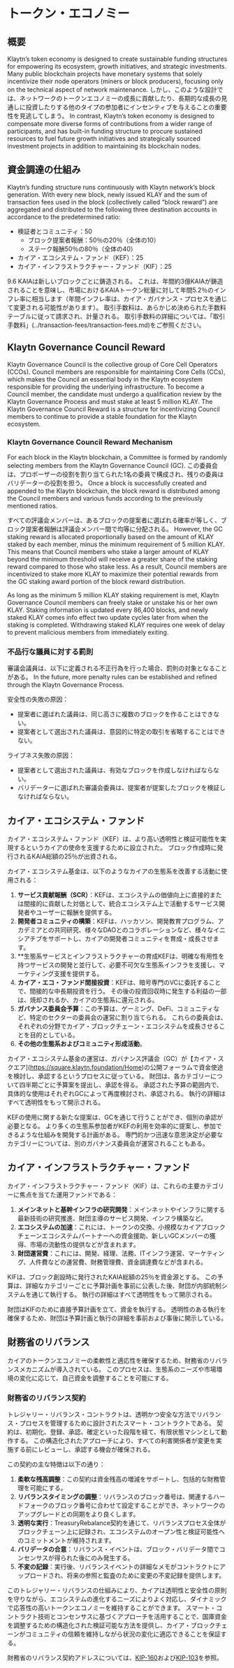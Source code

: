 # トークン・エコノミー

## 概要<a id="overview"></a>

Klaytn’s token economy is designed to create sustainable funding structures for empowering its ecosystem, growth initiatives, and strategic investments. Many public blockchain projects have monetary systems that solely incentivize their node operators (miners or block producers), focusing only on the technical aspect of network maintenance. しかし、このような設計では、ネットワークのトークンエコノミーの成長に貢献したり、長期的な成長の見通しに投資したりする他のタイプの参加者にインセンティブを与えることの重要性を見逃してしまう。 In contrast, Klaytn’s token economy is designed to compensate more diverse forms of contributions from a wider range of participants, and has built-in funding structure to procure sustained resources to fuel future growth initiatives and strategically sourced investment projects in addition to maintaining its blockchain nodes.

## 資金調達の仕組み<a id="funding-structure"></a>

Klaytn’s funding structure runs continuously with Klaytn network’s block generation. With every new block, newly issued KLAY and the sum of transaction fees used in the block (collectively called “block reward”) are aggregated and distributed to the following three destination accounts in accordance to the predetermined ratio:

- 検証者とコミュニティ：50
  - ブロック提案者報酬：50％の20％（全体の10）
  - ステーク報酬50％の80％（全体の40）
- カイア・エコシステム・ファンド（KEF）：25
- カイア・インフラストラクチャー・ファンド（KIF）：25

9.6 KAIAは新しいブロックごとに鋳造される。 これは、年間約3億KAIAが鋳造されることを意味し、市場におけるKAIAトークン総量に対して年間5.2％のインフレ率に相当します（年間インフレ率は、カイア・ガバナンス・プロセスを通じて変更される可能性があります）。 取引手数料は、あらかじめ決められた手数料テーブルに従って請求され、計量される。 取引手数料の詳細については、「取引手数料」(../transaction-fees/transaction-fees.md)をご参照ください。

## Klaytn Governance Council Reward <a id="klaytn-governance-council-reward"></a>

Klaytn Governance Council is the collective group of Core Cell Operators (CCOs). Council members are responsible for maintaining Core Cells (CCs), which makes the Council an essential body in the Klaytn ecosystem responsible for providing the underlying infrastructure. To become a Council member, the candidate must undergo a qualification review by the Klaytn Governance Process and must stake at least 5 million KLAY. The Klaytn Governance Council Reward is a structure for incentivizing Council members to continue to provide a stable foundation for the Klaytn ecosystem.

### Klaytn Governance Council Reward Mechanism <a id="klaytn-governance-council-reward-mechanism"></a>

For each block in the Klaytn blockchain, a Committee is formed by randomly selecting members from the Klaytn Governance Council (GC). この委員会は、プロポーザーの役割を割り当てられた1名の委員で構成され、残りの委員はバリデーターの役割を担う。 Once a block is successfully created and appended to the Klaytn blockchain, the block reward is distributed among the Council members and various funds according to the previously mentioned ratios.

すべての評議会メンバーは、あるブロックの提案者に選ばれる確率が等しく、ブロック提案者報酬は評議会メンバー間で均等に分配される。 However, the GC staking reward is allocated proportionally based on the amount of KLAY staked by each member, minus the minimum requirement of 5 million KLAY. This means that Council members who stake a larger amount of KLAY beyond the minimum threshold will receive a greater share of the staking reward compared to those who stake less. As a result, Council members are incentivized to stake more KLAY to maximize their potential rewards from the GC staking award portion of the block reward distribution.

As long as the minimum 5 million KLAY staking requirement is met, Klaytn Governance Council members can freely stake or unstake his or her own KLAY. Staking information is updated every 86,400 blocks, and newly staked KLAY comes info effect two update cycles later from when the staking is completed. Withdrawing staked KLAY requires one week of delay to prevent malicious members from immediately exiting.

### 不品行な議員に対する罰則<a id="penalty-for-misbehaving-council-members"></a>

審議会議員は、以下に定義される不正行為を行った場合、罰則の対象となることがある。 In the future, more penalty rules can be established and refined through the Klaytn Governance Process.

安全性の失敗の原因：

- 提案者に選ばれた議員は、同じ高さに複数のブロックを作ることはできない。
- 提案者として選出された議員は、意図的に特定の取引を省略することはできない。

ライブネス失敗の原因：

- 提案者として選出された議員は、有効なブロックを作成しなければならない。
- バリデーターに選ばれた審議会委員は、提案者が提案したブロックを検証しなければならない。

## カイア・エコシステム・ファンド<a id="kaia-ecosystem-fund"></a>

カイア・エコシステム・ファンド（KEF）は、より高い透明性と検証可能性を実現するというカイアの使命を支援するために設立された。 ブロック作成時に発行されるKAIA総額の25％が出資される。

カイア・エコシステム基金は、以下のようなカイアの生態系を改善する活動に使用される：

1. **サービス貢献報酬（SCR）**：KEFは、エコシステムの価値向上に直接的または間接的に貢献した対価として、統合エコシステム上で活動するサービス開発者やユーザーに報酬を提供する。
2. **開発者コミュニティの構築**：KEFは、ハッカソン、開発教育プログラム、アカデミアとの共同研究、様々なDAOとのコラボレーションなど、様々なイニシアチブをサポートし、カイアの開発者コミュニティを育成・成長させます。
3. \*\*生態系サービスとインフラストラクチャーの育成KEFは、明確な有用性を持つサービスの開発と並行して、必要不可欠な生態系インフラを支援し、マーケティング支援を提供する。
4. **カイア・エコ・ファンド間接投資**：KEFは、暗号専門のVCに委託することで、間接的な中長期投資を行う。 その後の投資回収時に発生する利益の一部は、焼却されるか、カイアの生態系に還元される。
5. **ガバナンス委員会予算**：この予算は、ゲーミング、DeFi、コミュニティなど、特定のセクターの委員会の運営に割り当てられる。 これらの委員会は、それぞれの分野でカイア・ブロックチェーン・エコシステムを成長させることを目的としている。
6. **その他の生態系およびコミュニティ形成活動**。

カイア・エコシステム基金の運営は、ガバナンス評議会（GC）が【カイア・スクエア](https://square.klaytn.foundation/Home)の公開フォーラムで資金使途を検討し、承認するというプロセスに従っている。 財団は、各カテゴリーについて四半期ごとに予算案を提出し、承認を得る。 承認された予算の範囲内で、具体的な使用はそれぞれGCによって再度検討され、承認される。 執行の詳細はすべて透明性をもって開示される。

KEFの使用に関する新たな提案は、GCを通じて行うことができ、個別の承認が必要となる。 より多くの生態系参加者がKEFの利用を効率的に提案し、参加できるような仕組みを開発する計画がある。 専門的かつ迅速な意思決定が必要なカテゴリーについては、別のガバナンス委員会が運営されることもある。

## カイア・インフラストラクチャー・ファンド<a id="kaia-infrastructure-fund"></a>

カイア・インフラストラクチャー・ファンド（KIF）は、これらの主要カテゴリーに焦点を当てた運用ファンドである：

1. **メインネットと基幹インフラの研究開発**：メインネットやインフラに関する最新技術の研究推進、財団主導のサービス開発、インフラ構築など。
2. **エコシステムの加速**：これには、トークンの交換、小規模なカイアブロックチェーンエコシステムパートナーへの資金援助、新しいGCメンバーの獲得、市場の流動性の提供などが含まれます。
3. **財団運営費**：これには、開発、経理、法務、ITインフラ運営、マーケティング、人件費などの運営費、財務管理費、資金調達費などが含まれる。

KIFは、ブロック創設時に発行されたKAIA総額の25％を資金源とする。 この予算は、詳細なカテゴリーごとに予算計画を事前に公表した後、財団が内部統制システムを通じて執行する。 執行の詳細はすべて透明性をもって開示される。

財団はKIFのために直接予算計画を立て、資金を執行する。 透明性のある執行を確保するため、財団は予算計画と執行の詳細を事前および事後に開示している。

## 財務省のリバランス

カイアのトークンエコノミーの柔軟性と適応性を確保するため、財務省のリバランスメカニズムが導入されている。 このプロセスは、生態系のニーズや市場環境の変化に応じて、自己資金を調整することを可能にする。

### 財務省のリバランス契約

トレジャリー・リバランス・コントラクトは、透明かつ安全な方法でリバランス・プロセスを管理するために設計されたスマート・コントラクトである。 契約は、初期化、登録、承認、確定といった段階を経て、有限状態マシンとして動作する。 この構造化されたアプローチにより、すべての利害関係者が変更を実施する前にレビューし、承認する機会が確保される。

この契約の主な特徴は以下の通り：

1. **柔軟な残高調整**：この契約は資金残高の増減をサポートし、包括的な財務管理を可能にする。
2. **リバランスタイミングの調整**：リバランスのブロック番号は、関連するハードフォークのブロック番号に合わせて設定することができ、ネットワークのアップグレードとの同期をより良くします。
3. **透明な実行**：TreasuryRebalance契約を通じて、リバランスプロセス全体がブロックチェーン上に記録され、エコシステムのオープン性と検証可能性へのコミットメントが維持されます。
4. **バリデータの合意**：リバランス・イベントは、ブロック・バリデータ間でコンセンサスが得られた後にのみ発生する。
5. **不変の記録**：実行後、リバランスイベントの詳細なメモがコントラクトにアップロードされ、将来の参照と監査のために変更の不変記録を提供します。

このトレジャリー・リバランスの仕組みにより、カイアは透明性と安全性の原則を守りながら、エコシステムの進化するニーズによりよく対応し、ダイナミックで応答性の高いトークンエコノミーを維持することができます。 スマート・コントラクト技術とコンセンサスに基づくアプローチを活用することで、国庫資金を調整するための構造化された検証可能な方法を提供し、カイア・ブロックチェーンがコミュニティの信頼を維持しながら状況の変化に適応できることを保証する。

財務省のリバランス契約アドレスについては、[KIP-160](../governance/governance-by-kip.md#kip-160-an-update-on-treasury-fund-rebalancing)および[KIP-103](../governance/governance-by-kip.md#kip-103-treasury-fund-rebalancing)を参照。

